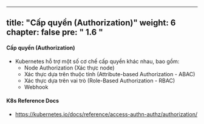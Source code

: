 
---
title: "Cấp quyền (Authorization)"
weight: 6
chapter: false
pre: "<b> 1.6 </b>"
---


####  Cấp quyền (Authorization)

- Kubernetes hỗ trợ một số cơ chế cấp quyền khác nhau, bao gồm:
  - Node Authorization (Xác thực node)
  - Xác thực dựa trên thuộc tính (Attribute-based Authorization - ABAC)
  - Xác thực dựa trên vai trò (Role-Based Authorization - RBAC)
  - Webhook

#### K8s Reference Docs
  - https://kubernetes.io/docs/reference/access-authn-authz/authorization/
